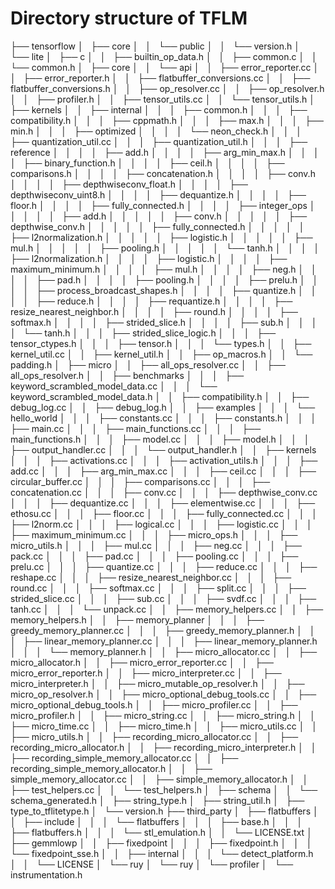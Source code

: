 # Directory structure of TFLM

├── tensorflow
│   ├── core
│   │   └── public
│   │       └── version.h
│   └── lite
│       ├── c
│       │   ├── builtin_op_data.h
│       │   ├── common.c
│       │   └── common.h
│       ├── core
│       │   └── api
│       │       ├── error_reporter.cc
│       │       ├── error_reporter.h
│       │       ├── flatbuffer_conversions.cc
│       │       ├── flatbuffer_conversions.h
│       │       ├── op_resolver.cc
│       │       ├── op_resolver.h
│       │       ├── profiler.h
│       │       ├── tensor_utils.cc
│       │       └── tensor_utils.h
│       ├── kernels
│       │   ├── internal
│       │   │   ├── common.h
│       │   │   ├── compatibility.h
│       │   │   ├── cppmath.h
│       │   │   ├── max.h
│       │   │   ├── min.h
│       │   │   ├── optimized
│       │   │   │   └── neon_check.h
│       │   │   ├── quantization_util.cc
│       │   │   ├── quantization_util.h
│       │   │   ├── reference
│       │   │   │   ├── add.h
│       │   │   │   ├── arg_min_max.h
│       │   │   │   ├── binary_function.h
│       │   │   │   ├── ceil.h
│       │   │   │   ├── comparisons.h
│       │   │   │   ├── concatenation.h
│       │   │   │   ├── conv.h
│       │   │   │   ├── depthwiseconv_float.h
│       │   │   │   ├── depthwiseconv_uint8.h
│       │   │   │   ├── dequantize.h
│       │   │   │   ├── floor.h
│       │   │   │   ├── fully_connected.h
│       │   │   │   ├── integer_ops
│       │   │   │   │   ├── add.h
│       │   │   │   │   ├── conv.h
│       │   │   │   │   ├── depthwise_conv.h
│       │   │   │   │   ├── fully_connected.h
│       │   │   │   │   ├── l2normalization.h
│       │   │   │   │   ├── logistic.h
│       │   │   │   │   ├── mul.h
│       │   │   │   │   ├── pooling.h
│       │   │   │   │   └── tanh.h
│       │   │   │   ├── l2normalization.h
│       │   │   │   ├── logistic.h
│       │   │   │   ├── maximum_minimum.h
│       │   │   │   ├── mul.h
│       │   │   │   ├── neg.h
│       │   │   │   ├── pad.h
│       │   │   │   ├── pooling.h
│       │   │   │   ├── prelu.h
│       │   │   │   ├── process_broadcast_shapes.h
│       │   │   │   ├── quantize.h
│       │   │   │   ├── reduce.h
│       │   │   │   ├── requantize.h
│       │   │   │   ├── resize_nearest_neighbor.h
│       │   │   │   ├── round.h
│       │   │   │   ├── softmax.h
│       │   │   │   ├── strided_slice.h
│       │   │   │   ├── sub.h
│       │   │   │   └── tanh.h
│       │   │   ├── strided_slice_logic.h
│       │   │   ├── tensor_ctypes.h
│       │   │   ├── tensor.h
│       │   │   └── types.h
│       │   ├── kernel_util.cc
│       │   ├── kernel_util.h
│       │   ├── op_macros.h
│       │   └── padding.h
│       ├── micro
│       │   ├── all_ops_resolver.cc
│       │   ├── all_ops_resolver.h
│       │   ├── benchmarks
│       │   │   ├── keyword_scrambled_model_data.cc
│       │   │   └── keyword_scrambled_model_data.h
│       │   ├── compatibility.h
│       │   ├── debug_log.cc
│       │   ├── debug_log.h
│       │   ├── examples
│       │   │   └── hello_world
│       │   │       ├── constants.cc
│       │   │       ├── constants.h
│       │   │       ├── main.cc
│       │   │       ├── main_functions.cc
│       │   │       ├── main_functions.h
│       │   │       ├── model.cc
│       │   │       ├── model.h
│       │   │       ├── output_handler.cc
│       │   │       └── output_handler.h
│       │   ├── kernels
│       │   │   ├── activations.cc
│       │   │   ├── activation_utils.h
│       │   │   ├── add.cc
│       │   │   ├── arg_min_max.cc
│       │   │   ├── ceil.cc
│       │   │   ├── circular_buffer.cc
│       │   │   ├── comparisons.cc
│       │   │   ├── concatenation.cc
│       │   │   ├── conv.cc
│       │   │   ├── depthwise_conv.cc
│       │   │   ├── dequantize.cc
│       │   │   ├── elementwise.cc
│       │   │   ├── ethosu.cc
│       │   │   ├── floor.cc
│       │   │   ├── fully_connected.cc
│       │   │   ├── l2norm.cc
│       │   │   ├── logical.cc
│       │   │   ├── logistic.cc
│       │   │   ├── maximum_minimum.cc
│       │   │   ├── micro_ops.h
│       │   │   ├── micro_utils.h
│       │   │   ├── mul.cc
│       │   │   ├── neg.cc
│       │   │   ├── pack.cc
│       │   │   ├── pad.cc
│       │   │   ├── pooling.cc
│       │   │   ├── prelu.cc
│       │   │   ├── quantize.cc
│       │   │   ├── reduce.cc
│       │   │   ├── reshape.cc
│       │   │   ├── resize_nearest_neighbor.cc
│       │   │   ├── round.cc
│       │   │   ├── softmax.cc
│       │   │   ├── split.cc
│       │   │   ├── strided_slice.cc
│       │   │   ├── sub.cc
│       │   │   ├── svdf.cc
│       │   │   ├── tanh.cc
│       │   │   └── unpack.cc
│       │   ├── memory_helpers.cc
│       │   ├── memory_helpers.h
│       │   ├── memory_planner
│       │   │   ├── greedy_memory_planner.cc
│       │   │   ├── greedy_memory_planner.h
│       │   │   ├── linear_memory_planner.cc
│       │   │   ├── linear_memory_planner.h
│       │   │   └── memory_planner.h
│       │   ├── micro_allocator.cc
│       │   ├── micro_allocator.h
│       │   ├── micro_error_reporter.cc
│       │   ├── micro_error_reporter.h
│       │   ├── micro_interpreter.cc
│       │   ├── micro_interpreter.h
│       │   ├── micro_mutable_op_resolver.h
│       │   ├── micro_op_resolver.h
│       │   ├── micro_optional_debug_tools.cc
│       │   ├── micro_optional_debug_tools.h
│       │   ├── micro_profiler.cc
│       │   ├── micro_profiler.h
│       │   ├── micro_string.cc
│       │   ├── micro_string.h
│       │   ├── micro_time.cc
│       │   ├── micro_time.h
│       │   ├── micro_utils.cc
│       │   ├── micro_utils.h
│       │   ├── recording_micro_allocator.cc
│       │   ├── recording_micro_allocator.h
│       │   ├── recording_micro_interpreter.h
│       │   ├── recording_simple_memory_allocator.cc
│       │   ├── recording_simple_memory_allocator.h
│       │   ├── simple_memory_allocator.cc
│       │   ├── simple_memory_allocator.h
│       │   ├── test_helpers.cc
│       │   └── test_helpers.h
│       ├── schema
│       │   └── schema_generated.h
│       ├── string_type.h
│       ├── string_util.h
│       ├── type_to_tflitetype.h
│       └── version.h
├── third_party
│   ├── flatbuffers
│   │   ├── include
│   │   │   └── flatbuffers
│   │   │       ├── base.h
│   │   │       ├── flatbuffers.h
│   │   │       └── stl_emulation.h
│   │   └── LICENSE.txt
│   ├── gemmlowp
│   │   ├── fixedpoint
│   │   │   ├── fixedpoint.h
│   │   │   └── fixedpoint_sse.h
│   │   ├── internal
│   │   │   └── detect_platform.h
│   │   └── LICENSE
│   └── ruy
│       └── ruy
│           └── profiler
│               └── instrumentation.h